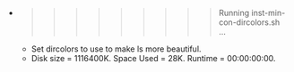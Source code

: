 * >>>>>>>>> Running inst-min-con-dircolors.sh ...
  * Set dircolors to use  to make ls more beautiful.
  * Disk size = 1116400K. Space Used = 28K. Runtime = 00:00:00:00.
